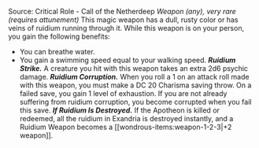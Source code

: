 Source: Critical Role - Call of the Netherdeep
*Weapon (any), very rare (requires attunement)*
This magic weapon has a dull, rusty color or has veins of ruidium running through it. While this weapon is on your person, you gain the following benefits:
* You can breathe water.
* You gain a swimming speed equal to your walking speed.
***Ruidium Strike.*** A creature you hit with this weapon takes an extra 2d6 psychic damage.
***Ruidium Corruption.*** When you roll a 1 on an attack roll made with this weapon, you must make a DC 20 Charisma saving throw. On a failed save, you gain 1 level of exhaustion. If you are not already suffering from ruidium corruption, you become corrupted when you fail this save.
***If Ruidium Is Destroyed.*** If the Apotheon is killed or redeemed, all the ruidium in Exandria is destroyed instantly, and a Ruidium Weapon becomes a [[wondrous-items:weapon-1-2-3|+2 weapon]].